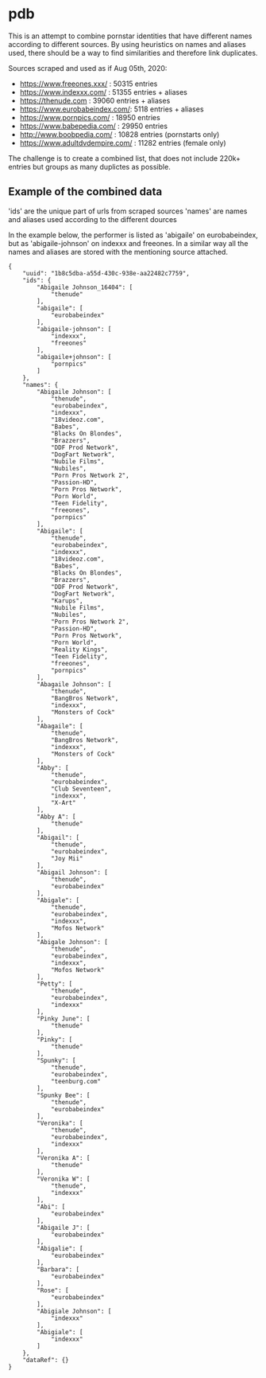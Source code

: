 # pdb

This is an attempt to combine pornstar identities that have different names according to different sources. By using heuristics on names and aliases used, there should be a way to find similarities and therefore link duplicates.

Sources scraped and used as if Aug 05th, 2020:
- https://www.freeones.xxx/ : 50315 entries
- https://www.indexxx.com/ : 51355 entries + aliases
- https://thenude.com : 39060 entries + aliases
- https://www.eurobabeindex.com/: 5118 entries + aliases
- https://www.pornpics.com/ : 18950 entries
- https://www.babepedia.com/ : 29950 entries
- http://www.boobpedia.com/ : 10828 entries (pornstarts only)
- https://www.adultdvdempire.com/ : 11282 entries (female only)

The challenge is to create a combined list, that does not include 220k+ entries but groups as many duplictes as possible.

## Example of the combined data
'ids' are the unique part of urls from scraped sources
'names' are names and aliases used according to the different dources

In the example below, the performer is listed as 'abigaile' on eurobabeindex, but as 'abigaile-johnson' on indexxx and freeones. In a similar way all the names and aliases are stored with the mentioning source attached.
```
{
	"uuid": "1b8c5dba-a55d-430c-938e-aa22482c7759",
	"ids": {
		"Abigaile Johnson_16404": [
			"thenude"
		],
		"abigaile": [
			"eurobabeindex"
		],
		"abigaile-johnson": [
			"indexxx",
			"freeones"
		],
		"abigaile+johnson": [
			"pornpics"
		]
	},
	"names": {
		"Abigaile Johnson": [
			"thenude",
			"eurobabeindex",
			"indexxx",
			"18videoz.com",
			"Babes",
			"Blacks On Blondes",
			"Brazzers",
			"DDF Prod Network",
			"DogFart Network",
			"Nubile Films",
			"Nubiles",
			"Porn Pros Network 2",
			"Passion-HD",
			"Porn Pros Network",
			"Porn World",
			"Teen Fidelity",
			"freeones",
			"pornpics"
		],
		"Abigaile": [
			"thenude",
			"eurobabeindex",
			"indexxx",
			"18videoz.com",
			"Babes",
			"Blacks On Blondes",
			"Brazzers",
			"DDF Prod Network",
			"DogFart Network",
			"Karups",
			"Nubile Films",
			"Nubiles",
			"Porn Pros Network 2",
			"Passion-HD",
			"Porn Pros Network",
			"Porn World",
			"Reality Kings",
			"Teen Fidelity",
			"freeones",
			"pornpics"
		],
		"Abagaile Johnson": [
			"thenude",
			"BangBros Network",
			"indexxx",
			"Monsters of Cock"
		],
		"Abagaile": [
			"thenude",
			"BangBros Network",
			"indexxx",
			"Monsters of Cock"
		],
		"Abby": [
			"thenude",
			"eurobabeindex",
			"Club Seventeen",
			"indexxx",
			"X-Art"
		],
		"Abby A": [
			"thenude"
		],
		"Abigail": [
			"thenude",
			"eurobabeindex",
			"Joy Mii"
		],
		"Abigail Johnson": [
			"thenude",
			"eurobabeindex"
		],
		"Abigale": [
			"thenude",
			"eurobabeindex",
			"indexxx",
			"Mofos Network"
		],
		"Abigale Johnson": [
			"thenude",
			"eurobabeindex",
			"indexxx",
			"Mofos Network"
		],
		"Petty": [
			"thenude",
			"eurobabeindex",
			"indexxx"
		],
		"Pinky June": [
			"thenude"
		],
		"Pinky": [
			"thenude"
		],
		"Spunky": [
			"thenude",
			"eurobabeindex",
			"teenburg.com"
		],
		"Spunky Bee": [
			"thenude",
			"eurobabeindex"
		],
		"Veronika": [
			"thenude",
			"eurobabeindex",
			"indexxx"
		],
		"Veronika A": [
			"thenude"
		],
		"Veronika W": [
			"thenude",
			"indexxx"
		],
		"Abi": [
			"eurobabeindex"
		],
		"Abigaile J": [
			"eurobabeindex"
		],
		"Abigalie": [
			"eurobabeindex"
		],
		"Barbara": [
			"eurobabeindex"
		],
		"Rose": [
			"eurobabeindex"
		],
		"Abigiale Johnson": [
			"indexxx"
		],
		"Abigiale": [
			"indexxx"
		]
	},
	"dataRef": {}
}
```
